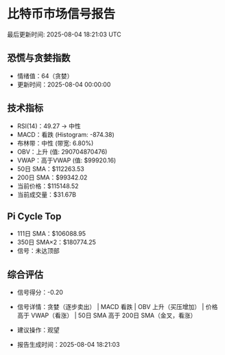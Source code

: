 # 比特币市场信号报告

最后更新时间: 2025-08-04 18:21:03 UTC

## 恐慌与贪婪指数
- 情绪值：64（贪婪）
- 更新时间：2025-08-04 00:00:00

## 技术指标
- RSI(14)：49.27 → 中性
- MACD：看跌 (Histogram: -874.38)
- 布林带：中性 (带宽: 6.80%)
- OBV：上升 (值: 290704870476)
- VWAP：高于VWAP (值: $99920.16)
- 50日 SMA：$112263.53
- 200日 SMA：$99342.02
- 当前价格：$115148.52
- 当前成交量：$31.67B

## Pi Cycle Top
- 111日 SMA：$106088.95
- 350日 SMA×2：$180774.25
- 信号：未达顶部

## 综合评估
- 信号得分：-0.20
- 信号详情：贪婪（逐步卖出） | MACD 看跌 | OBV 上升（买压增加） | 价格高于 VWAP（看涨） | 50日 SMA 高于 200日 SMA（金叉，看涨）
- 建议操作：观望

- 报告生成时间：2025-08-04 18:21:03